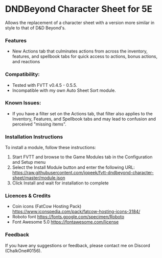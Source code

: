 # DNDBeyond Character Sheet for 5E

Allows the replacement of a character sheet with a version more similar in style to that of D&D Beyond's. 

### Features
- New Actions tab that culminates actions from across the inventory, features, and spellbook tabs for quick access to actions, bonus actions, and reactions

### Compatibility:
- Tested with FVTT v0.4.5 - 0.5.5.
- Incompatible with my own Auto Sheet Sort module.

### Known Issues:
- If you have a filter set on the Actions tab, that filter also applies to the Inventory, Features, and Spellbook tabs and may lead to confusion and perceived "missing items".

### Installation Instructions

To install a module, follow these instructions:

1. Start FVTT and browse to the Game Modules tab in the Configuration and Setup menu
2. Select the Install Module button and enter the following URL: https://raw.githubusercontent.com/jopeek/fvtt-dndbeyond-character-sheet/master/module.json
3. Click Install and wait for installation to complete 

### Licences & Credits

- Coin icons (FatCow Hosting Pack) https://www.iconspedia.com/pack/fatcow-hosting-icons-3184/
- Roboto font https://fonts.google.com/specimen/Roboto
- Font Awesome 5.0 https://fontawesome.com/license

### Feedback

If you have any suggestions or feedback, please contact me on Discord (ChalkOne#0156).